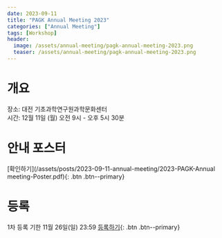 ```yaml
---
date: 2023-09-11
title: "PAGK Annual Meeting 2023"
categories: ["Annual Meeting"]
tags: [Workshop]
header:
  image: /assets/annual-meeting/pagk-annual-meeting-2023.png
  teaser: /assets/annual-meeting/pagk-annual-meeting-2023.png
---
```


# 개요

장소: 대전 기초과학연구원과학문화센터\
시간: 12월 11일 (월) 오전 9시 \- 오후 5시 30분

# 안내 포스터
[확인하기](/assets/posts/2023-09-11-annual-meeting/2023-PAGK-Annual meeting-Poster.pdf){: .btn .btn--primary}

# 등록
1차 등록 기한 11월 26일(일) 23:59
[등록하기](https://docs.google.com/forms/d/e/1FAIpQLSdT2TNjIW7iG-ofhVx7MVUJNoVnb4Lf0Xpy59DV5hrRCkRYoA/viewform){: .btn .btn--primary}
